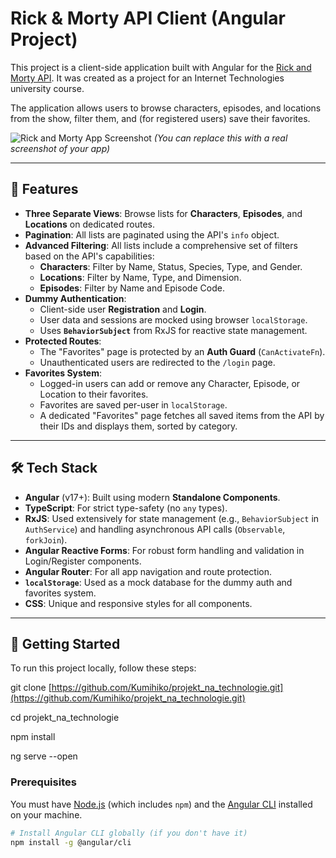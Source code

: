 # Rick & Morty API Client (Angular Project)

This project is a client-side application built with Angular for the [Rick and Morty API](https://rickandmortyapi.com/). It was created as a project for an Internet Technologies university course.

The application allows users to browse characters, episodes, and locations from the show, filter them, and (for registered users) save their favorites.

![Rick and Morty App Screenshot](https://rickandmortyapi.com/api/character/avatar/1.jpeg) 
*(You can replace this with a real screenshot of your app)*

---

## 🚀 Features

* **Three Separate Views**: Browse lists for **Characters**, **Episodes**, and **Locations** on dedicated routes.
* **Pagination**: All lists are paginated using the API's `info` object.
* **Advanced Filtering**: All lists include a comprehensive set of filters based on the API's capabilities:
    * **Characters**: Filter by Name, Status, Species, Type, and Gender.
    * **Locations**: Filter by Name, Type, and Dimension.
    * **Episodes**: Filter by Name and Episode Code.
* **Dummy Authentication**:
    * Client-side user **Registration** and **Login**.
    * User data and sessions are mocked using browser `localStorage`.
    * Uses **`BehaviorSubject`** from RxJS for reactive state management.
* **Protected Routes**:
    * The "Favorites" page is protected by an **Auth Guard** (`CanActivateFn`).
    * Unauthenticated users are redirected to the `/login` page.
* **Favorites System**:
    * Logged-in users can add or remove any Character, Episode, or Location to their favorites.
    * Favorites are saved per-user in `localStorage`.
    * A dedicated "Favorites" page fetches all saved items from the API by their IDs and displays them, sorted by category.

---

## 🛠️ Tech Stack

* **Angular** (v17+): Built using modern **Standalone Components**.
* **TypeScript**: For strict type-safety (no `any` types).
* **RxJS**: Used extensively for state management (e.g., `BehaviorSubject` in `AuthService`) and handling asynchronous API calls (`Observable`, `forkJoin`).
* **Angular Reactive Forms**: For robust form handling and validation in Login/Register components.
* **Angular Router**: For all app navigation and route protection.
* **`localStorage`**: Used as a mock database for the dummy auth and favorites system.
* **CSS**: Unique and responsive styles for all components.

---

## 🏁 Getting Started

To run this project locally, follow these steps:

git clone [https://github.com/Kumihiko/projekt_na_technologie.git](https://github.com/Kumihiko/projekt_na_technologie.git)

cd projekt_na_technologie

npm install

ng serve --open

### Prerequisites

You must have [Node.js](https://nodejs.org/) (which includes `npm`) and the [Angular CLI](https://angular.io/cli) installed on your machine.

```bash
# Install Angular CLI globally (if you don't have it)
npm install -g @angular/cli
